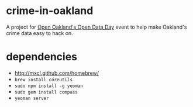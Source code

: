 crime-in-oakland
================

A project for <a href="http://openoakland.github.com/open-data-day-2013/">Open Oakland's Open Data Day</a> event to help make Oakland's crime data easy to hack on.

dependencies
============

* http://mxcl.github.com/homebrew/
* `brew install coreutils`
* `sudo npm install -g yeoman` 
* `sudo gem install compass`
* `yeoman server`
